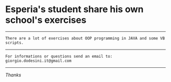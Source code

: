 # Esperia's student share his own school's exercises
___

    There are a lot of exercises about OOP programming in JAVA and some VB scripts.
___

    For informations or questions send an email to: giorgio.dodesini.it@gmail.com

___
_Thanks_ 
